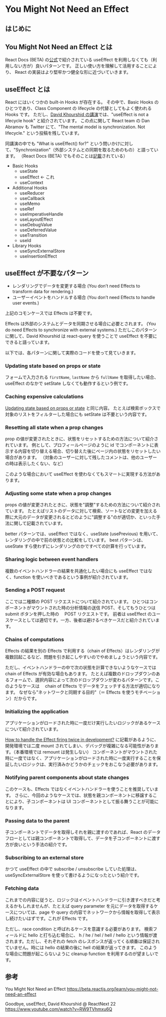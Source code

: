 # You Might Not Need an Effect

## はじめに

## You Might Not Need an Effect とは

React Docs (BETA) の[公式](https://beta.reactjs.org/)で紹介されている useEffect を利用しなくても（利用しない方が）良いパターンです。
正しい使い方を理解して活用することにより、 React の実装はより堅牢かつ健全な形に近づいていきます。

## useEffect とは

React にはいくつかの built-in Hooks が存在する。
その中で、Basic Hooks のひとつであり、Class Component の lifecycle の代替としてもよく使われる Hooks です。
ただし、[David Khourshid の講演](https://www.youtube.com/watch?v=RW9TVhmxu6Q)では、"useEffect is not a lifecycle hook" と紹介されています。
この点に関して React team の Dan Abramov も Twitter にて、"The mental model is synchronization. Not lifecycle." という投稿を残しています。

同講演の中でも "What is useEffect() for?" という問いかけに対して、"Synchronization"（外部システムとの同期を取るためのもの）と語っています。
（React Docs (BETA) でもそのことは[記載](https://beta.reactjs.org/learn/synchronizing-with-effects)されている）

- Basic Hooks
  - useState
  - useEffect ← これ
  - useContext
- Additional Hooks
  - useReducer
  - useCallback
  - useMemo
  - useRef
  - useImperativeHandle
  - useLayoutEffect
  - useDebugValue
  - useDeferredValue
  - useTransition
  - useId
- Library Hooks
  - useSyncExternalStore
  - useInsertionEffect

## useEffect が不要なパターン

- レンダリングでデータを変更する場合 (You don’t need Effects to transform data for rendering.)
- ユーザーイベントをハンドルする場合 (You don’t need Effects to handle user events.)

上記のコモンケースでは Effects は不要です。

Effects は外部のシステムとデータを同期させる場合に必要とされます。 (You do need Effects to synchronize with external systems.)
ただしこのパターンに関して、David Khourshid は react-query を使うことで useEffect を不要にできると語っています。

以下では、各パターンに関して実際のコードを使って見ていきます。

### Updating state based on props or state

フォームで入力される `firstName`, `lastName` から `fullName` を取得したい場合、useEffect のなかで setState しなくても動作するという例です。

### Caching expensive calculations

[Updating state based on props or state](#updating-state-based-on-props-or-state) と同じ内容。
たとえば検索ボックスで対象のリストをフィルターした場合にも setState は不要という内容です。

### Resetting all state when a prop changes

prop の値が変更されたときに、状態をリセットするための方法について紹介されています。
例として、プロフィールページのように id でコンポーネントに表示する内容を切り替える場合、切り替えた後にページ内の状態をリセットしたい場合があります。
（対象のユーザーに対して残したコメントは、他のユーザーの時は表示したくない、など）

このような場合において useEffect を使わなくてもスマートに実現する方法があります。

### Adjusting some state when a prop changes

props の値が変更されたときに、状態を"調整"するための方法について紹介されています。
たとえばリストのデータに対して検索、ソートなどの変更を加える際に大元のデータが変更されるとどのように"調整する"のが適切か、といった手法に関して記載されています。

better パターンでは、useEffect ではなく、useState (usePrevious) を用いて、レンダリングの中で前の状態との比較をしています。
best パターンは、useState すら使わずにレンダリングのかですべての計算を行っています。

### Sharing logic between event handlers

複数のイベントハンドラーの結果を共通化したい場合にも useEffect ではなく、function を使いべきであるという事例が紹介されています。

### Sending a POST request

ここでは二種類の POST リクエストについて紹介されています。
ひとつはコンポーネントがマウントされた時の分析情報の送信 POST、そしてもうひとつは submit ボタンを押した時の　 POST リクエストです。
前者は useEffect のユースケースとしては適切です。一方、後者は避けるべきケースだと紹介されています。

### Chains of computations

Effects の結果を別の Effects で利用する（chain of Effects）はレンダリングが複数回起こるなど、問題を引き起こしやすいのでやめましょうという内容です。

ただし、イベントハンドラーの中で次の状態を計算できないようなケースでは chain of Effects が有効な場合もあります。
たとえば複数のドロップダウンのあるフォームで、選択内容によって次のドロップダウンが変わるパターンです。このようなケースは　 chain of Effects でデータをフェッチする方法が適切になります。
なぜなら"ネットワークと同期する目的"（＝ Effects を使うモチベーション）だからです。

### Initializing the application

アプリケーションがロードされた時に一度だけ実行したいロジックがあるケースについて紹介されています。

[How to handle the Effect firing twice in development?](https://beta.reactjs.org/learn/synchronizing-with-effects#how-to-handle-the-effect-firing-twice-in-development) に記載があるように、開発環境では二度 mount されてしまい、デバッグが複雑になる可能性があります。（本番環境では remount は発生しない）
コンポーネントがマウントされた時に一度ではなく、アプリケーションがロードされた時に一度実行することを保証したいロジックは、実行済みかどうかのチェックをおこなう必要があります。

### Notifying parent components about state changes

このケースも、Effects ではなくイベントハンドラーを使うことを推奨しています。
さらに、今回のようなケースでは、状態を親コンポーネントに移譲することにより、子コンポーネントは UI コンポーネントとして振る舞うことが可能になります。

### Passing data to the parent

子コンポーネントでデータを取得しそれを親に渡すのであれば、React のデータフローとしては親コンポーネントで取得して、データを子コンポーネントに渡す方が良いという手法の紹介です。

### Subscribing to an external store

かつて useEffect の中で subscribe / unsubscribe していた処理は、 useSyncExternalStore を使って書けるようになったという紹介です。

### Fetching data

これまでの内容に従うと、ロジックはイベントハンドラーに引き渡すべきだと考えるかもしれませんが、たとえば query parameter を元にデータを取得するケースについては、page や query の内容でネットワークから情報を取得して表示し続けたいはずです。これが Effects です。

ただし、race condition と呼ばれるケースを意識する必要があります。
検索フィールドに hello と打ち込む場合に、 h / he / hel / hell / hello という情報が渡されます。ただし、それぞれの fetch のレスポンスが返ってくる順番は保証されていません。時には hello の結果の後に hell の結果が返ってきます。
このような場合に問題が起こらないように cleanup function を利用するのが望ましいです。

## 参考

You Might Not Need an Effect
https://beta.reactjs.org/learn/you-might-not-need-an-effect

Goodbye, useEffect, David Khourshid @ ReactNext 22
https://www.youtube.com/watch?v=RW9TVhmxu6Q

